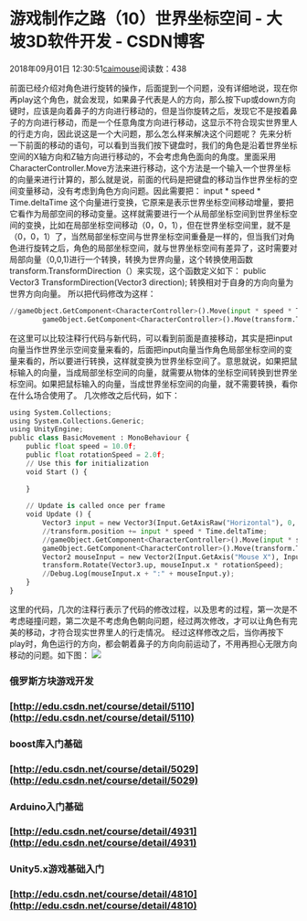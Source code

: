 
# 游戏制作之路（10）世界坐标空间 - 大坡3D软件开发 - CSDN博客

2018年09月01日 12:30:51[caimouse](https://me.csdn.net/caimouse)阅读数：438


前面已经介绍对角色进行旋转的操作，后面提到一个问题，没有详细地说，现在你再play这个角色，就会发现，如果鼻子代表是人的方向，那么按下up或down方向键时，应该是向着鼻子的方向进行移动的，但是当你旋转之后，发现它不是按着鼻子的方向进行移动，而是一个任意角度方向进行移动，这显示不符合现实世界里人的行走方向，因此说这是一个大问题，那么怎么样来解决这个问题呢？
先来分析一下前面的移动的语句，可以看到当我们按下键盘时，我们的角色是沿着世界坐标空间的X轴方向和Z轴方向进行移动的，不会考虑角色面向的角度。里面采用CharacterController.Move方法来进行移动，这个方法是一个输入一个世界坐标的向量来进行计算的，那么就是说，前面的代码是把键盘的移动当作世界坐标的空间变量移动，没有考虑到角色方向问题。因此需要把：
input * speed * Time.deltaTime
这个向量进行变换，它原来是表示世界坐标空间移动增量，要把它看作为局部空间的移动变量。这样就需要进行一个从局部坐标空间到世界坐标空间的变换，比如在局部坐标空间移动（0，0，1），但在世界坐标空间里，就不是（0，0，1）了，当然局部坐标空间与世界坐标空间重叠是一样的，但当我们对角色进行旋转之后，角色的局部坐标空间，就与世界坐标空间有差异了，这时需要对局部向量（0,0,1)进行一个转换，转换为世界向量，这个转换使用函数transform.TransformDirection（）来实现，这个函数定义如下：
public Vector3 TransformDirection(Vector3 direction);
转换相对于自身的方向向量为世界方向向量。
所以把代码修改为这样：
```python
//gameObject.GetComponent<CharacterController>().Move(input * speed * Time.deltaTime);
        gameObject.GetComponent<CharacterController>().Move(transform.TransformDirection(input * speed * Time.deltaTime));
```
在这里可以比较注释行代码与新代码，可以看到前面是直接移动，其实是把input向量当作世界坐示空间变量来看的，后面把input向量当作角色局部坐标空间的变量来看的，所以要进行转换，这样就变换为世界坐标空间了。意思就说，如果把鼠标输入的向量，当成局部坐标空间的向量，就需要从物体的坐标空间转换到世界坐标空间。如果把鼠标输入的向量，当成世界坐标空间的向量，就不需要转换，看你在什么场合使用了。
几次修改之后代码，如下：
```python
using System.Collections;
using System.Collections.Generic;
using UnityEngine;
public class BasicMovement : MonoBehaviour {
    public float speed = 10.0f;
    public float rotationSpeed = 2.0f;
    // Use this for initialization
    void Start () {
		
	}
	
	// Update is called once per frame
	void Update () {
        Vector3 input = new Vector3(Input.GetAxisRaw("Horizontal"), 0, Input.GetAxisRaw("Vertical"));
        //transform.position += input * speed * Time.deltaTime;
        //gameObject.GetComponent<CharacterController>().Move(input * speed * Time.deltaTime);
        gameObject.GetComponent<CharacterController>().Move(transform.TransformDirection(input * speed * Time.deltaTime));
        Vector2 mouseInput = new Vector2(Input.GetAxis("Mouse X"), Input.GetAxis("Mouse Y"));
        transform.Rotate(Vector3.up, mouseInput.x * rotationSpeed);
        //Debug.Log(mouseInput.x + ":" + mouseInput.y); 
    }
}
```
这里的代码，几次的注释行表示了代码的修改过程，以及思考的过程，第一次是不考虑碰撞问题，第二次是不考虑角色朝向问题，经过两次修改，才可以让角色有完美的移动，才符合现实世界里人的行走情况。
经过这样修改之后，当你再按下play时，角色运行的方向，都会朝着鼻子的方向向前运动了，不用再担心无限方向移动的问题。如下图：
![](https://img-blog.csdn.net/2018090112294913?watermark/2/text/aHR0cHM6Ly9ibG9nLmNzZG4ubmV0L2NhaW1vdXNl/font/5a6L5L2T/fontsize/400/fill/I0JBQkFCMA==/dissolve/70)
### 俄罗斯方块游戏开发
### [http://edu.csdn.net/course/detail/5110](http://edu.csdn.net/course/detail/5110)
### boost库入门基础
### [http://edu.csdn.net/course/detail/5029](http://edu.csdn.net/course/detail/5029)
### Arduino入门基础
### [http://edu.csdn.net/course/detail/4931](http://edu.csdn.net/course/detail/4931)
### Unity5.x游戏基础入门
### [http://edu.csdn.net/course/detail/4810](http://edu.csdn.net/course/detail/4810)

